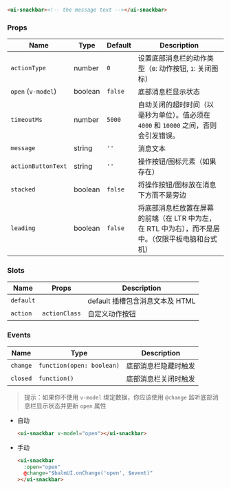```html
<ui-snackbar><!-- the message text --></ui-snackbar>
```

### Props

| Name               | Type    | Default | Description                                                                                        |
| ------------------ | ------- | ------- | -------------------------------------------------------------------------------------------------- |
| `actionType`       | number  | `0`     | 设置底部消息栏的动作类型（`0`: 动作按钮, `1`: 关闭图标）                                           |
| `open` (`v-model`) | boolean | `false` | 底部消息栏显示状态                                                                                 |
| `timeoutMs`        | number  | `5000`  | 自动关闭的超时时间（以毫秒为单位）。值必须在 `4000` 和 `10000` 之间，否则会引发错误。              |
| `message`          | string  | `''`    | 消息文本                                                                                           |
| `actionButtonText` | string  | `''`    | 操作按钮/图标元素（如果存在）                                                                      |
| `stacked`          | boolean | `false` | 将操作按钮/图标放在消息下方而不是旁边                                                              |
| `leading`          | boolean | `false` | 将底部消息栏放置在屏幕的前端（在 LTR 中为左，在 RTL 中为右），而不是居中。（仅限平板电脑和台式机） |

### Slots

| Name      | Props         | Description                     |
| --------- | ------------- | ------------------------------- |
| `default` |               | default 插槽包含消息文本及 HTML |
| `action`  | `actionClass` | 自定义动作按钮                  |

### Events

| Name     | Type                      | Description          |
| -------- | ------------------------- | -------------------- |
| `change` | `function(open: boolean)` | 底部消息栏隐藏时触发 |
| `closed` | `function()`              | 底部消息栏关闭时触发 |

> 提示：如果你不使用 `v-model` 绑定数据，你应该使用 `@change` 监听底部消息栏显示状态并更新 `open` 属性

- 自动

  ```html
  <ui-snackbar v-model="open"></ui-snackbar>
  ```

- 手动

  ```html
  <ui-snackbar
    :open="open"
    @change="$balmUI.onChange('open', $event)"
  ></ui-snackbar>
  ```
